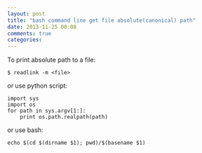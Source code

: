 ```yaml
---
layout: post
title: "bash command line get file absolute(canonical) path"
date: 2013-11-25 00:08
comments: true
categories: 
---
```


To print absolute path to a file:

    $ readlink -m <file>

or use python script:

    import sys
    import os
    for path in sys.argv[1:]:
        print os.path.realpath(path)

or use bash:

    echo $(cd $(dirname $1); pwd)/$(basename $1)
